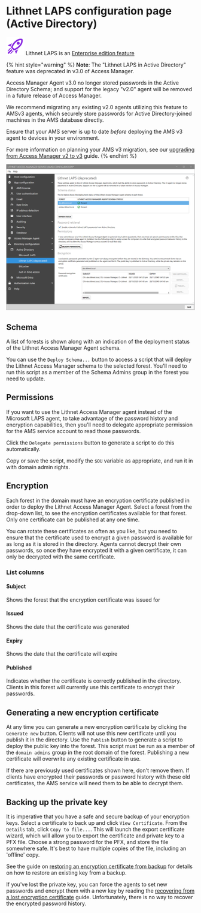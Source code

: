 # Lithnet LAPS configuration page (Active Directory)

![](../../images/badge-enterprise-edition-rocket.svg) Lithnet LAPS is an [Enterprise edition feature](../../access-manager-editions.md)

{% hint style="warning" %}
**Note**: The "Lithnet LAPS in Active Directory" feature was deprecated in v3.0 of Access Manager.

Access Manager Agent v3.0 no longer stored passwords in the Active Directory Schema; and support for the legacy "v2.0" agent will be removed in a future release of Access Manager.

We recommend migrating any existing v2.0 agents utilizing this feature to AMSv3 agents, which securely store passwords for Active Directory-joined machines in the AMS database directly.

Ensure that your AMS server is up to date *before* deploying the AMS v3 agent to devices in your environment.

For more information on planning your AMS v3 migration, see our [upgrading from Access Manager v2 to v3](./upgrading-from-v2.md) guide.
{% endhint %}

![](../../images/ui-page-directory-configuration-active-directory-lithnet-laps.png)

## Schema

A list of forests is shown along with an indication of the deployment status of the Lithnet Access Manager Agent schema.

You can use the `Deploy Schema...` button to access a script that will deploy the Lithnet Access Manager schema to the selected forest. You'll need to run this script as a member of the Schema Admins group in the forest you need to update.

## Permissions

If you want to use the Lithnet Access Manager agent instead of the Microsoft LAPS agent, to take advantage of the password history and encryption capabilities, then you'll need to delegate appropriate permission for the AMS service account to read those passwords.

Click the `Delegate permissions` button to generate a script to do this automatically.

Copy or save the script, modify the `$OU` variable as appropriate, and run it in with domain admin rights.

## Encryption

Each forest in the domain must have an encryption certificate published in order to deploy the Lithnet Access Manager Agent. Select a forest from the drop-down list, to see the encryption certificates available for that forest. Only one certificate can be published at any one time.

You can rotate these certificates as often as you like, but you need to ensure that the certificate used to encrypt a given password is available for as long as it is stored in the directory. Agents cannot decrypt their own passwords, so once they have encrypted it with a given certificate, it can only be decrypted with the same certificate.

### List columns

#### Subject

Shows the forest that the encryption certificate was issued for

#### Issued

Shows the date that the certificate was generated

#### Expiry

Shows the date that the certificate will expire

#### Published

Indicates whether the certificate is correctly published in the directory. Clients in this forest will currently use this certificate to encrypt their passwords.

## Generating a new encryption certificate

At any time you can generate a new encryption certificate by clicking the `Generate new` button. Clients will not use this new certificate until you publish it in the directory. Use the `Publish` button to generate a script to deploy the public key into the forest. This script must be run as a member of the `domain admins` group in the root domain of the forest. Publishing a new certificate will overwrite any existing certificate in use.

If there are previously used certificates shown here, don't remove them. If clients have encrypted their passwords or password history with these old certificates, the AMS service will need them to be able to decrypt them.

## Backing up the private key

It is imperative that you have a safe and secure backup of your encryption keys. Select a certificate to back up and click `View Certificate`. From the `Details` tab, click `Copy to file...`. This will launch the export certificate wizard, which will allow you to export the certificate and private key to a PFX file. Choose a strong password for the PFX, and store the file somewhere safe. It's best to have multiple copies of the file, including an 'offline' copy.

See the guide on [restoring an encryption certificate from backup](../advanced-help-topics/backup-and-restore.md) for details on how to restore an existing key from a backup.

If you've lost the private key, you can force the agents to set new passwords and encrypt them with a new key by reading the [recovering from a lost encryption certificate](../advanced-help-topics/recovering-from-a-lost-encryption-certificate.md) guide. Unfortunately, there is no way to recover the encrypted password history.
